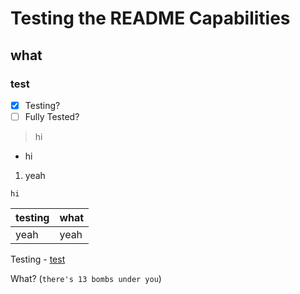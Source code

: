# Testing the README Capabilities
## what
### test
- [x] Testing?
- [ ] Fully Tested?
> hi
- hi
1. yeah
```
hi
```
| testing | what |
| - | - |
| yeah | yeah |
Testing - [test](https://www.youtube.com/watch?v=dQw4w9WgXcQ)

What? (`there's 13 bombs under you`)
